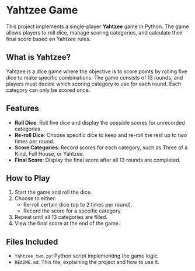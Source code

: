 # Yahtzee Game

This project implements a single-player **Yahtzee** game in Python. The game allows players to roll dice, manage scoring categories, and calculate their final score based on Yahtzee rules.

## What is Yahtzee?
Yahtzee is a dice game where the objective is to score points by rolling five dice to make specific combinations. The game consists of 13 rounds, and players must decide which scoring category to use for each round. Each category can only be scored once.

## Features
- **Roll Dice**: Roll five dice and display the possible scores for unrecorded categories.
- **Re-roll Dice**: Choose specific dice to keep and re-roll the rest up to two times per round.
- **Score Categories**: Record scores for each category, such as Three of a Kind, Full House, or Yahtzee.
- **Final Score**: Display the final score after all 13 rounds are completed.

## How to Play
1. Start the game and roll the dice.
2. Choose to either:
   - Re-roll certain dice (up to 2 times per round).
   - Record the score for a specific category.
3. Repeat until all 13 categories are filled.
4. View the final score at the end of the game.

## Files Included
- `Yahtzee_two.py`: Python script implementing the game logic.
- `README.md`: This file, explaining the project and how to use it.
